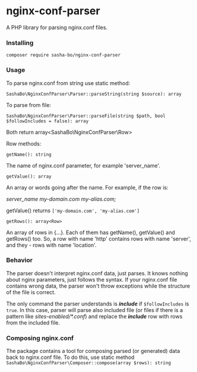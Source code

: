 # nginx-conf-parser

A PHP library for parsing nginx.conf files.

### Installing

`composer require sasha-bo/nginx-conf-parser`

### Usage

To parse nginx.conf from string use static method:

`SashaBo\NginxConfParser\Parser::parseString(string $source): array`

To parse from file:

`SashaBo\NginxConfParser\Parser::parseFile(string $path, bool $followIncludes = false): array`

Both return array<SashaBo\NginxConfParser\Row>

Row methods:

`getName(): string`

The name of nginx.conf parameter, for example 'server_name'.

`getValue(): array`

An array or words going after the name. For example, if the row is:

*server_name my-domain.com my-alias.com;*

getValue() returns `['my-domain.com', 'my-alias.com']`

`getRows(): array<Row>`

An array of rows in {...}. 
Each of them has getName(), getValue() and getRows() too.
So, a row with name 'http' contains rows with name 'server', and they -
rows with name 'location'.

### Behavior

The parser doesn't interpret nginx.conf data, just parses. 
It knows nothing about nginx parameters, just follows the syntax.
If your nginx.conf file contains wrong data, the parser won't throw 
exceptions while the structure of the file is correct.

The only command the parser understands is ***include*** if `$followIncludes`
is `true`. In this case, parser will parse also included file (or files if
there is a pattern like *sites-enabled/\*.conf*) and replace the 
***include*** row with rows from the included file.

### Composing nginx.conf

The package contains a tool for composing parsed (or generated) data back
to nginx.conf file. To do this, use static method
`SashaBo\NginxConfParser\Composer::compose(array $rows): string`



